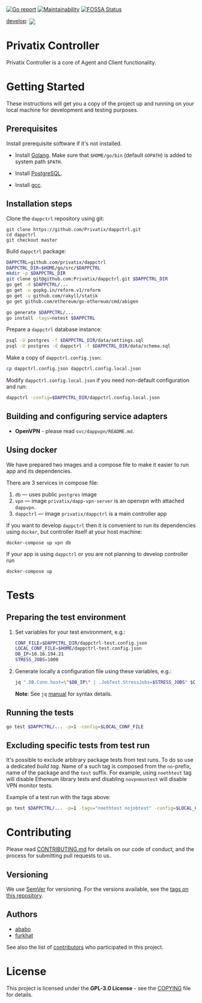 [![Go report](https://goreportcard.com/badge/github.com/Privatix/dappctrl)](https://goreportcard.com/badge/github.com/Privatix/dappctrl)
[![Maintainability](https://api.codeclimate.com/v1/badges/7e76f071e5408b13ea53/maintainability)](https://codeclimate.com/github/Privatix/dappctrl/maintainability)
[![FOSSA Status](https://app.fossa.io/api/projects/git%2Bgithub.com%2FPrivatix%2Fdappctrl.svg?type=shield)](https://app.fossa.io/projects/git%2Bgithub.com%2FPrivatix%2Fdappctrl?ref=badge_shield)

[develop](https://github.com/Privatix/dappctrl/tree/develop):
<img align="center" src="https://ci.privatix.net/plugins/servlet/wittified/build-status/PC-ICT0">

# Privatix Controller

Privatix Controller is a core of Agent and Client functionality.

# Getting Started

These instructions will get you a copy of the project up and running on your local machine for development and testing purposes.

## Prerequisites

Install prerequisite software if it's not installed.

* Install [Golang](https://golang.org/doc/install). Make sure that `$HOME/go/bin` (default `GOPATH`) is added to system path `$PATH`.

* Install [PostgreSQL](https://www.postgresql.org/download/).

* Install [gcc](https://gcc.gnu.org/install/).

## Installation steps

Clone the `dappctrl` repository using git:

```
git clone https://github.com/Privatix/dappctrl.git
cd dappctrl
git checkout master
```

Build `dappctrl` package:

```bash
DAPPCTRL=github.com/privatix/dappctrl
DAPPCTRL_DIR=$HOME/go/src/$DAPPCTRL
mkdir -p $DAPPCTRL_DIR
git clone git@github.com:Privatix/dappctrl.git $DAPPCTRL_DIR
go get -d $DAPPCTRL/...
go get -u gopkg.in/reform.v1/reform
go get -u github.com/rakyll/statik
go get github.com/ethereum/go-ethereum/cmd/abigen

go generate $DAPPCTRL/...
go install -tags=notest $DAPPCTRL
```

Prepare a `dappctrl` database instance:

```bash
psql -U postgres -f $DAPPCTRL_DIR/data/settings.sql
psql -U postgres -d dappctrl -f $DAPPCTRL_DIR/data/schema.sql
```

Make a copy of `dappctrl.config.json`:

```bash
cp dappctrl.config.json dappctrl.config.local.json
```

Modify `dappctrl.config.local.json` if you need non-default configuration and run:

```bash
dappctrl -config=$DAPPCTRL_DIR/dappctrl.config.local.json
```

## Building and configuring service adapters

* **OpenVPN** - please read `svc/dappvpn/README.md`.

## Using docker

We have prepared two images and a compose file to make it easier to run app and its dependencies.

There are 3 services in compose file:

1. `db` — uses public `postgres` image
1. `vpn` — image `privatix/dapp-vpn-server` is an openvpn with attached
`dappvpn`.
1. `dappctrl` — image `privatix/dappctrl` is a main controller app

If you want to develop `dappctrl` then it is convenient to run its dependencies using `docker`, but controller itself at your host machine:

```
docker-compose up vpn db
```

If your app is using `dappctrl` or you are not planning to develop controller run

```
docker-compose up
```

# Tests

## Preparing the test environment

1. Set variables for your test environment, e.g.:

    ```bash
    CONF_FILE=$DAPPCTRL_DIR/dappctrl-test.config.json
    LOCAL_CONF_FILE=$HOME/dappctrl-test.config.json
    DB_IP=10.16.194.21
    STRESS_JOBS=1000
    ```

2. Generate locally a configuration file using these variables, e.g.:

    ```bash
    jq ".DB.Conn.host=\"$DB_IP\" | .JobTest.StressJobs=$STRESS_JOBS" $CONF_FILE > $LOCAL_CONF_FILE
    ```

    **Note**: See `jq` [manual](https://stedolan.github.io/jq/manual) for
    syntax details.

## Running the tests

```bash
go test $DAPPCTRL/... -p=1 -config=$LOCAL_CONF_FILE
```

## Excluding specific tests from test run

It's possible to exclude arbitrary package tests from test runs. To do so use
a dedicated *build tag*. Name of a such tag is composed from the `no`-prefix,
name of the package and the `test` suffix. For example, using `noethtest` tag
will disable Ethereum library tests and disabling `novpnmontest` will disable
VPN monitor tests.

Example of a test run with the tags above:

```bash
go test $DAPPCTRL/... -p=1 -tags="noethtest nojobtest" -config=$LOCAL_CONF_FILE
```

# Contributing

Please read [CONTRIBUTING.md](CONTRIBUTING.md) for details on our code of conduct, and the process for submitting pull requests to us.

## Versioning

We use [SemVer](http://semver.org/) for versioning. For the versions available, see the [tags on this repository](https://github.com/Privatix/dappctrl/tags).

## Authors

* [ababo](https://github.com/ababo)
* [furkhat](https://github.com/furkhat)

See also the list of [contributors](https://github.com/Privatix/dappctrl/contributors) who participated in this project.

# License

This project is licensed under the **GPL-3.0 License** - see the [COPYING](COPYING) file for details.
